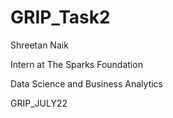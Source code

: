 # GRIP_Task2

Shreetan Naik

Intern at The Sparks Foundation

Data Science and Business Analytics

GRIP_JULY22
